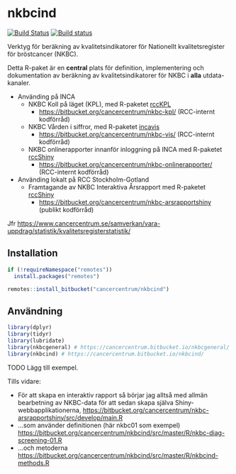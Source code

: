 
<!-- README.md är genererad från README.Rmd. Vänligen redigera den filen. -->

# nkbcind

[![Build
Status](https://travis-ci.org/oc1lojo/nkbcind.svg?branch=master)](https://travis-ci.org/oc1lojo/nkbcind)
[![Build
status](https://ci.appveyor.com/api/projects/status/ebayuxjb2vr1u2vw/branch/master?svg=true)](https://ci.appveyor.com/project/oc1lojo/nkbcind/branch/master)

Verktyg för beräkning av kvalitetsindikatorer för Nationellt
kvalitetsregister för bröstcancer (NKBC).

Detta R-paket är en **central** plats för definition, implementering och
dokumentation av beräkning av kvalitetsindikatorer för NKBC i **alla**
utdata-kanaler.

  - Använding på INCA
      - NKBC Koll på läget (KPL), med R-paketet
        [rccKPL](https://bitbucket.org/cancercentrum/rcckpl)
          - <https://bitbucket.org/cancercentrum/nkbc-kpl/> (RCC-internt
            kodförråd)
      - NKBC Vården i siffror, med R-paketet
        [incavis](https://bitbucket.org/cancercentrum/incavis)
          - <https://bitbucket.org/cancercentrum/nkbc-vis/> (RCC-internt
            kodförråd)
      - NKBC onlinerapporter innanför inloggning på INCA med R-paketet
        [rccShiny](https://bitbucket.org/cancercentrum/rccshiny)
          - <https://bitbucket.org/cancercentrum/nkbc-onlinerapporter/>
            (RCC-internt kodförråd)
  - Använding lokalt på RCC Stockholm-Gotland
      - Framtagande av NKBC Interaktiva Årsrapport med R-paketet
        [rccShiny](https://bitbucket.org/cancercentrum/rccshiny)
          - <https://bitbucket.org/cancercentrum/nkbc-arsrapportshiny>
            (publikt kodförråd)

Jfr
<https://www.cancercentrum.se/samverkan/vara-uppdrag/statistik/kvalitetsregisterstatistik/>

## Installation

``` r
if (!requireNamespace("remotes"))
  install.packages("remotes")

remotes::install_bitbucket("cancercentrum/nkbcind")
```

## Användning

``` r
library(dplyr)
library(tidyr)
library(lubridate)
library(nkbcgeneral) # https://cancercentrum.bitbucket.io/nkbcgeneral/
library(nkbcind) # https://cancercentrum.bitbucket.io/nkbcind/
```

TODO Lägg till exempel.

Tills vidare:

  - För att skapa en interaktiv rapport så börjar jag alltså med allmän
    bearbetning av NKBC-data för att sedan skapa själva
    Shiny-webbapplikationerna,
    <https://bitbucket.org/cancercentrum/nkbc-arsrapportshiny/src/develop/main.R>
  - …som använder definitionen (här nkbc01 som exempel)
    <https://bitbucket.org/cancercentrum/nkbcind/src/master/R/nkbc-diag-screening-01.R>
  - …och metoderna  
    <https://bitbucket.org/cancercentrum/nkbcind/src/master/R/nkbcind-methods.R>

